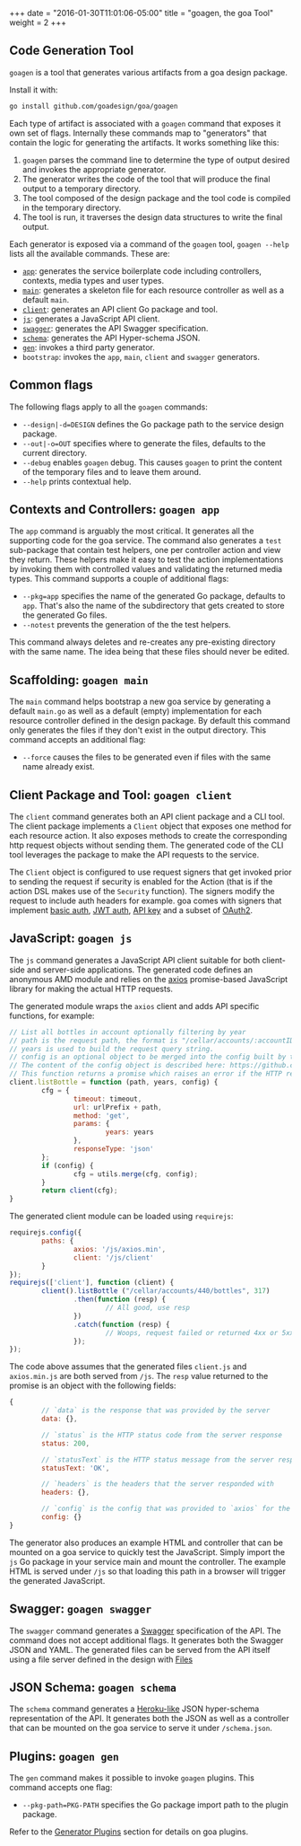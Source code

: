+++
date = "2016-01-30T11:01:06-05:00"
title = "goagen, the goa Tool"
weight = 2
+++

## Code Generation Tool

`goagen` is a tool that generates various artifacts from a goa design package.

Install it with:

```bash
go install github.com/goadesign/goa/goagen
```

Each type of artifact is associated with a `goagen` command that exposes it own set of flags.
Internally these commands map to "generators" that contain the logic for generating the artifacts.
It works something like this:

1. `goagen` parses the command line to determine the type of output desired and invokes the appropriate generator.
2. The generator writes the code of the tool that will produce the final output to a temporary directory.
3. The tool composed of the design package and the tool code is compiled in the temporary directory.
4. The tool is run, it traverses the design data structures to write the final output.

Each generator is exposed via a command of the `goagen` tool, `goagen --help` lists all the available
commands. These are:

* [`app`](#gen_app): generates the service boilerplate code including controllers, contexts, media types and user types.
* [`main`](#gen_main): generates a skeleton file for each resource controller as well as a default `main`.
* [`client`](#gen_client): generates an API client Go package and tool.
* [`js`](#gen_js): generates a JavaScript API client.
* [`swagger`](#gen_swagger): generates the API Swagger specification.
* [`schema`](#gen_schema): generates the API Hyper-schema JSON.
* [`gen`](#gen_gen): invokes a third party generator.
* `bootstrap`: invokes the `app`, `main`, `client` and `swagger` generators.

## Common flags

The following flags apply to all the `goagen` commands:

* `--design|-d=DESIGN` defines the Go package path to the service design package.
* `--out|-o=OUT` specifies where to generate the files, defaults to the current directory.
* `--debug` enables `goagen` debug. This causes `goagen` to print the content of the temporary
files and to leave them around.
* `--help` prints contextual help.

## <a name="gen_app"></a> Contexts and Controllers: `goagen app`

The `app` command is arguably the most critical. It generates all the supporting code for the
goa service. The command also generates a `test` sub-package that contain test helpers, one per
controller action and view they return. These helpers make it easy to test the action
implementations by invoking them with controlled values and validating the returned media types.
This command supports a couple of additional flags:

* `--pkg=app` specifies the name of the generated Go package, defaults to `app`. That's also the
name of the subdirectory that gets created to store the generated Go files.
* `--notest` prevents the generation of the the test helpers.

This command always deletes and re-creates any pre-existing directory with the same name. The idea
being that these files should never be edited.

## <a name="gen_main"></a> Scaffolding: `goagen main`

The `main` command helps bootstrap a new goa service by generating a default `main.go` as well as a
default (empty) implementation for each resource controller defined in the design package. By
default this command only generates the files if they don't exist in the output directory. This
command accepts an additional flag:

* `--force` causes the files to be generated even if files with the same name already exist.

## <a name="gen_client"></a> Client Package and Tool: `goagen client`

The `client` command generates both an API client package and a CLI tool. The client package
implements a `Client` object that exposes one method for each resource action. It also exposes
methods to create the corresponding http request objects without sending them. The generated code of
the CLI tool leverages the package to make the API requests to the service.

The `Client` object is configured to use request signers that get invoked prior to sending the
request if security is enabled for the Action (that is if the action DSL makes use of the `Security`
function). The signers modify the request to include auth headers for example.  goa comes with
signers that implement
[basic auth](https://godoc.org/github.com/goadesign/goa/client#BasicSigner),
[JWT auth](https://godoc.org/github.com/goadesign/goa/client/#JWTSigner),
[API key](https://godoc.org/github.com/goadesign/goa/client/#APIKeySigner) and a subset of
[OAuth2](https://godoc.org/github.com/goadesign/goa/client#OAuth2Signer).

## <a name="gen_js"></a> JavaScript: `goagen js`

The `js` command generates a JavaScript API client suitable for both client-side and server-side
applications. The generated code defines an anonymous AMD module and relies on the
[axios](https://github.com/mzabriskie/axios) promise-based JavaScript library for making the actual
HTTP requests.

The generated module wraps the `axios` client and adds API specific functions, for example:

```javascript
// List all bottles in account optionally filtering by year
// path is the request path, the format is "/cellar/accounts/:accountID/bottles"
// years is used to build the request query string.
// config is an optional object to be merged into the config built by the function prior to making the request.
// The content of the config object is described here: https://github.com/mzabriskie/axios#request-api
// This function returns a promise which raises an error if the HTTP response is a 4xx or 5xx.
client.listBottle = function (path, years, config) {
        cfg = {
                timeout: timeout,
                url: urlPrefix + path,
                method: 'get',
                params: {
                        years: years
                },
                responseType: 'json'
        };
        if (config) {
                cfg = utils.merge(cfg, config);
        }
        return client(cfg);
}
```

The generated client module can be loaded using `requirejs`:

```javascript
requirejs.config({
        paths: {
                axios: '/js/axios.min',
                client: '/js/client'
        }
});
requirejs(['client'], function (client) {
        client().listBottle ("/cellar/accounts/440/bottles", 317)
                .then(function (resp) {
                        // All good, use resp
                })
                .catch(function (resp) {
                        // Woops, request failed or returned 4xx or 5xx.
                });
});
```

The code above assumes that the generated files `client.js` and `axios.min.js` are both
served from `/js`. The `resp` value returned to the promise is an object with the following
fields:

```javascript
{
        // `data` is the response that was provided by the server
        data: {},

        // `status` is the HTTP status code from the server response
        status: 200,

        // `statusText` is the HTTP status message from the server response
        statusText: 'OK',

        // `headers` is the headers that the server responded with
        headers: {},

        // `config` is the config that was provided to `axios` for the request
        config: {}
}
```

The generator also produces an example HTML and controller that can be mounted on a goa service to
quickly test the JavaScript. Simply import the `js` Go package in your service main and mount the
controller. The example HTML is served under `/js` so that loading this path in a browser will
trigger the generated JavaScript.

## <a name="gen_swagger"></a> Swagger: `goagen swagger`

The `swagger` command generates a [Swagger](http://swagger.io) specification of the API. The command
does not accept additional flags. It generates both the Swagger JSON and YAML. The generated files
can be served from the API itself using a file server defined in the design with
[Files](http://goa.design/reference/goa/design/apidsl/#func-files-a-name-apidsl-files-a) 

## <a name="gen_schema"></a> JSON Schema: `goagen schema`

The `schema` command generates a
[Heroku-like](https://blog.heroku.com/archives/2014/1/8/json_schema_for_heroku_platform_api) JSON
hyper-schema representation of the API. It generates both the JSON as well as a controller that can
be mounted on the goa service to serve it under `/schema.json`.

## <a name="gen_gen"></a> Plugins: `goagen gen`

The `gen` command makes it possible to invoke `goagen` plugins.
This command accepts one flag:

* `--pkg-path=PKG-PATH` specifies the Go package import path to the plugin package.

Refer to the [Generator Plugins](../extend/generators) section for details on goa plugins.

